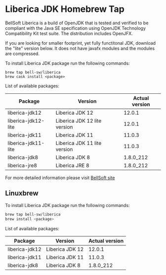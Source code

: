 # Liberica JDK Homebrew Tap

BellSoft Liberica is a build of OpenJDK that is tested and verified to be compliant with the Java SE specification using OpenJDK Technology Compatibility Kit test suite. The distribution includes OpenJFX.

If you are looking for smaller footprint, yet fully functitonal JDK, download the "lite" version below.
It does not have javafx modules and the modules are compressed.

To install Liberica JDK package run the following commands:

```shell
brew tap bell-sw/liberica
brew cask install <package>
```

List of available packages:

| Package | Version | Actual version |
| ------- | ------- | -------------- |
| liberica-jdk12 | Liberica JDK 12 | 12.0.1 |
| liberica-jdk12-lite | Liberica JDK 12 lite version | 12.0.1 |
| liberica-jdk11 | Liberica JDK 11 | 11.0.3 |
| liberica-jdk11-lite | Liberica JDK 11 lite version | 11.0.3 |
| liberica-jdk8 | Liberica JDK 8 | 1.8.0_212 |
| liberica-jre8 | Liberica JRE 8 | 1.8.0_212 |

For more detailed information please visit [BellSoft site](https://bell-sw.com) 

## Linuxbrew

To install Liberica JDK package run the following commands:

```sh
brew tap bell-sw/liberica
brew install <package>
```

List of available packages:

| Package | Version | Actual version |
| ------- | ------- | -------------- |
| liberica-jdk12 | Liberica JDK 12 | 12.0.1 |
| liberica-jdk11 | Liberica JDK 11 | 11.0.3 |
| liberica-jdk8 | Liberica JDK 8 | 1.8.0_212 |
